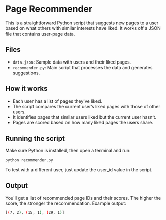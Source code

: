 # Page Recommender

This is a straightforward Python script that suggests new pages to a user based on what others with similar interests have liked. It works off a JSON file that contains user-page data.

## Files

- `data.json`: Sample data with users and their liked pages.
- `recommender.py`: Main script that processes the data and generates suggestions.

## How it works

- Each user has a list of pages they've liked.
- The script compares the current user’s liked pages with those of other users.
- It identifies pages that similar users liked but the current user hasn’t.
- Pages are scored based on how many liked pages the users share.

## Running the script

Make sure Python is installed, then open a terminal and run:

```bash
python recommender.py
```
To test with a different user, just update the user_id value in the script.

## Output
You'll get a list of recommended page IDs and their scores. The higher the score, the stronger the recommendation.
Example output:
```bash
[(7, 2), (15, 1), (29, 1)]
```
